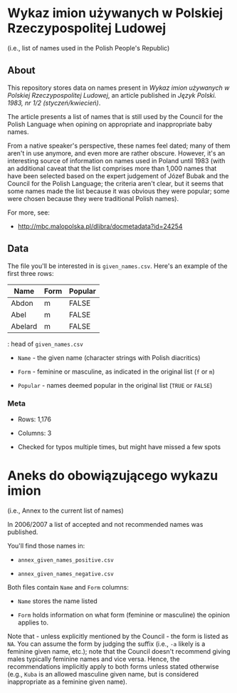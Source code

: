 # Wykaz imion używanych w Polskiej Rzeczypospolitej Ludowej

(i.e., list of names used in the Polish People's Republic)

## About

This repository stores data on names present in *Wykaz imion używanych w Polskiej Rzeczypospolitej Ludowej*, an article published in *Język Polski. 1983, nr 1/2 (styczeń/kwiecień)*.

The article presents a list of names that is still used by the Council for the Polish Language when opining on appropriate and inappropriate baby names.

From a native speaker's perspective, these names feel dated; many of them aren't in use anymore, and even more are rather obscure. However, it's an interesting source of information on names used in Poland until 1983 (with an additional caveat that the list comprises more than 1,000 names that have been selected based on the expert judgement of Józef Bubak and the Council for the Polish Language; the criteria aren't clear, but it seems that some names made the list because it was obvious they were popular; some were chosen because they were traditional Polish names).

For more, see:

-   <http://mbc.malopolska.pl/dlibra/docmetadata?id=24254>

## Data

The file you'll be interested in is `given_names.csv`. Here's an example of the first three rows:

| Name    | Form | Popular |
|---------|------|---------|
| Abdon   | m    | FALSE   |
| Abel    | m    | FALSE   |
| Abelard | m    | FALSE   |

: head of `given_names.csv`

-   `Name` - the given name (character strings with Polish diacritics)

-   `Form` - feminine or masculine, as indicated in the original list (`f` or `m`)

-   `Popular` - names deemed popular in the original list (`TRUE` or `FALSE`)

### Meta

-   Rows: 1,176

-   Columns: 3

-   Checked for typos multiple times, but might have missed a few spots

# Aneks do obowiązującego wykazu imion

(i.e., Annex to the current list of names)

In 2006/2007 a list of accepted and not recommended names was published.

You'll find those names in:

-   `annex_given_names_positive.csv`

-   `annex_given_names_negative.csv`

Both files contain `Name` and `Form` columns:

-   `Name` stores the name listed

-   `Form` holds information on what form (feminine or masculine) the opinion applies to.

Note that - unless explicitly mentioned by the Council - the form is listed as `NA`. You can assume the form by judging the suffix (i.e., `-a` likely is a feminine given name, etc.); note that the Council doesn't recommend giving males typically feminine names and vice versa. Hence, the recommendations implicitly apply to both forms unless stated otherwise (e.g., `Kuba` is an allowed masculine given name, but is considered inappropriate as a feminine given name).
